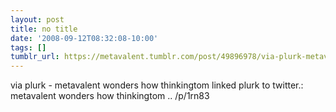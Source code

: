 ```yaml
---
layout: post
title: no title
date: '2008-09-12T08:32:08-10:00'
tags: []
tumblr_url: https://metavalent.tumblr.com/post/49896978/via-plurk-metavalent-wonders-how-thinkingtom
---
```

via plurk - metavalent wonders how thinkingtom linked plurk to twitter.: metavalent wonders how thinkingtom .. /p/1rn83

